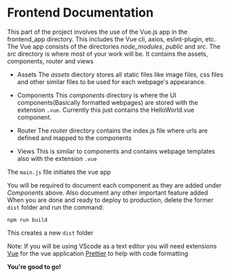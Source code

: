 # Frontend Documentation

This part of the project involves the use of the Vue.js app in the frontend_app directory. This includes the Vue cli, axios, eslint-plugin, etc. The Vue app consists of the directories *node_modules*, *public* and *src*. The *src* directory is where most of your work will be. It contains the
assets, components, router and views 

- Assets
The *assets* diectory stores all static files like image files, css files and other similar files to be used for each webpage's appearance.

- Components
 This *components* directory is where the UI components(Basically formatted webpages) are stored with the extension `.vue`. Currently this just contains the HelloWorld.vue component.

- Router
The *router* directory contains the index.js file where urls are defined and mapped to the components

- Views
This is similar to components and contains webpage templates also with the extension `.vue`

The `main.js` file initiates the vue app

You will be required to document each component as they are added under *Components* above. Also document any other important feature added When you are done and ready to deploy to production, delete the former `dist` folder and run the command:

`npm run build`

This creates a new `dist` folder 


Note:
If you will be using VScode as a text editor you will need extensions
[Vue](Vue.volar) for the vue application
[Prettier](esbenp.prettier-vscode) to help with code formatting

**You're good to go!**